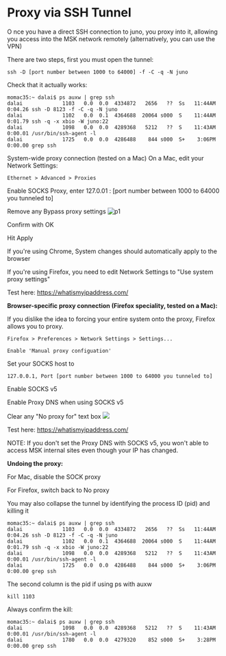 # Proxy via SSH Tunnel
O
nce you have a direct SSH connection to juno, you proxy into it, allowing you access into the MSK network remotely (alternatively, you can use the VPN)

There are two steps, first you must open the tunnel:
```
ssh -D [port number between 1000 to 64000] -f -C -q -N juno
```
Check that it actually works:

```
momac35:~ dalai$ ps auxw | grep ssh
dalai             1103   0.0  0.0  4334872   2656   ??  Ss   11:44AM   0:04.26 ssh -D 8123 -f -C -q -N juno
dalai             1102   0.0  0.1  4364688  20064 s000  S    11:44AM   0:01.79 ssh -q -x xbio -W juno:22
dalai             1098   0.0  0.0  4289368   5212   ??  S    11:43AM   0:00.01 /usr/bin/ssh-agent -l
dalai             1725   0.0  0.0  4286488    844 s000  S+    3:06PM   0:00.00 grep ssh
```
System-wide proxy connection (tested on a Mac)
On a Mac, edit your Network Settings:

```Ethernet > Advanced > Proxies```

Enable SOCKS Proxy, enter 127.0.01 : [port number between 1000 to 64000 you tunneled to]

Remove any Bypass proxy settings
![p1](./assets/proxy_1.png)


Confirm with OK

Hit Apply

If you're using Chrome, System changes should automatically apply to the browser

If you're using Firefox, you need to edit Network Settings to "Use system proxy settings"

Test here: https://whatismyipaddress.com/

**Browser-specific proxy connection (Firefox speciality, tested on a Mac):**

If you dislike the idea to forcing your entire system onto the proxy, Firefox allows you to proxy.

```Firefox > Preferences > Network Settings > Settings...```

```Enable 'Manual proxy configuation'```

Set your SOCKS host to
```
127.0.0.1, Port [port number between 1000 to 64000 you tunneled to]
```
Enable SOCKS v5

Enable Proxy DNS when using SOCKS v5

Clear any "No proxy for" text box
![](./assets/proxy_2.png)


Test here: https://whatismyipaddress.com/

NOTE: If you don't set the Proxy DNS with SOCKS v5, you won't able to access MSK internal sites even though your IP has changed.

**Undoing the proxy:**

For Mac, disable the SOCK proxy

For Firefox, switch back to No proxy

You may also collapse the tunnel by identifying the process ID (pid) and killing it

```
momac35:~ dalai$ ps auxw | grep ssh
dalai             1103   0.0  0.0  4334872   2656   ??  Ss   11:44AM   0:04.26 ssh -D 8123 -f -C -q -N juno
dalai             1102   0.0  0.1  4364688  20064 s000  S    11:44AM   0:01.79 ssh -q -x xbio -W juno:22
dalai             1098   0.0  0.0  4289368   5212   ??  S    11:43AM   0:00.01 /usr/bin/ssh-agent -l
dalai             1725   0.0  0.0  4286488    844 s000  S+    3:06PM   0:00.00 grep ssh
```
The second column is the pid if using ps with auxw

```kill 1103```

Always confirm the kill:

```
momac35:~ dalai$ ps auxw | grep ssh
dalai             1098   0.0  0.0  4289368   5212   ??  S    11:43AM   0:00.01 /usr/bin/ssh-agent -l
dalai             1780   0.0  0.0  4279320    852 s000  S+    3:28PM   0:00.00 grep ssh
```
